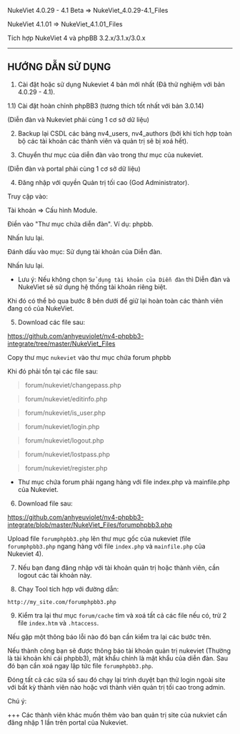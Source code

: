 NukeViet 4.0.29 - 4.1 Beta => NukeViet_4.0.29-4.1_Files


NukeViet 4.1.01  => NukeViet_4.1.01_Files


Tích hợp NukeViet 4 và phpBB 3.2.x/3.1.x/3.0.x

------------------------------------------------------------

## HƯỚNG DẪN SỬ DỤNG

1) Cài đặt hoặc sử dụng Nukeviet 4 bản mới nhất (Đã thử nghiệm với bản 4.0.29 - 4.1). 


1.1) Cài đặt hoàn chỉnh phpBB3 (tương thích tốt nhất với bản 3.0.14)


(Diễn đàn và Nukeviet phải cùng 1 cơ sở dữ liệu)


2) Backup lại CSDL các bảng nv4_users, nv4_authors (bởi khi tích hợp toàn bộ các tài khoản các thành viên và quản trị sẽ bị xoá hết).


3) Chuyển thư mục của diễn đàn vào trong thư mục của nukeviet. 


(Diễn đàn và portal phải cùng 1 cơ sở dữ liệu)


4) Đăng nhập với quyền Quản trị tối cao (God Administrator).


Truy cập vào:


Tài khoản => Cấu hình Module.

Điền vào "Thư mục chứa diễn đàn". Ví dụ: phpbb.

Nhấn lưu lại.


Đánh dấu vào mục: Sử dụng tài khoản của Diễn đàn.


Nhấn lưu lại.


+ Lưu ý: Nếu không chọn `Sử dụng tài khoản của Diễn đàn` thì Diễn đàn và NukeViet sẽ sử dụng hệ thống tài khoản riêng biệt.


Khi đó có thể bỏ qua bước 8 bên dưới để giữ lại hoàn toàn các thành viên đang có của NukeViet.


5) Download các file sau:

https://github.com/anhyeuviolet/nv4-phpbb3-integrate/tree/master/NukeViet_Files

Copy thư mục `nukeviet` vào thư mục chứa forum phpbb

Khi đó phải tồn tại các file sau:

> forum/nukeviet/changepass.php

> forum/nukeviet/editinfo.php

> forum/nukeviet/is_user.php

> forum/nukeviet/login.php

> forum/nukeviet/logout.php

> forum/nukeviet/lostpass.php

> forum/nukeviet/register.php


+ Thư mục chứa forum phải ngang hàng với file index.php và mainfile.php của Nukeviet.

6) Download file sau:

https://github.com/anhyeuviolet/nv4-phpbb3-integrate/blob/master/NukeViet_Files/forumphpbb3.php

Upload file `forumphpbb3.php` lên thư mục gốc của nukeviet (file `forumphpbb3.php` ngang hàng với file `index.php` và `mainfile.php` của Nukeviet 4).

7) Nếu bạn đang đăng nhập với tài khoản quản trị hoặc thành viên, cần logout các tài khoản này.

8) Chạy Tool tích hợp với đường dẫn: 

`http://my_site.com/forumphpbb3.php`

9) Kiểm tra lại thư mục `forum/cache` tìm và xoá tất cả các file nếu có, trừ 2 file `index.htm` và `.htaccess`.

Nếu gặp một thông báo lỗi nào đó bạn cần kiểm tra lại các bước trên.

Nếu thành công bạn sẽ được thông báo tài khoản quản trị nukeviet (Thường là tài khoản khi cái phpbb3), mật khẩu chính là mật khẩu của diễn đàn. Sau đó bạn cần xoá ngay lập tức file `forumphpbb3.php`.

Đóng tất cả các sửa số sau đó chạy lại trình duyệt bạn thử login ngoài site với bất kỳ thành viên nào hoặc vơi thành viên quản trị tối cao trong admin.

Chú ý:

+++ Các thành viên khác muốn thêm vào ban quản trị site của nukviet cần đăng nhập 1 lần trên portal của Nukeviet.